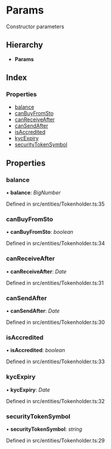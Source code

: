 # Params

Constructor parameters

## Hierarchy

* **Params**

## Index

### Properties

* [balance]()
* [canBuyFromSto]()
* [canReceiveAfter]()
* [canSendAfter]()
* [isAccredited]()
* [kycExpiry]()
* [securityTokenSymbol]()

## Properties

### balance

• **balance**: _BigNumber_

Defined in src/entities/Tokenholder.ts:35

### canBuyFromSto

• **canBuyFromSto**: _boolean_

Defined in src/entities/Tokenholder.ts:34

### canReceiveAfter

• **canReceiveAfter**: _Date_

Defined in src/entities/Tokenholder.ts:31

### canSendAfter

• **canSendAfter**: _Date_

Defined in src/entities/Tokenholder.ts:30

### isAccredited

• **isAccredited**: _boolean_

Defined in src/entities/Tokenholder.ts:33

### kycExpiry

• **kycExpiry**: _Date_

Defined in src/entities/Tokenholder.ts:32

### securityTokenSymbol

• **securityTokenSymbol**: _string_

Defined in src/entities/Tokenholder.ts:29

